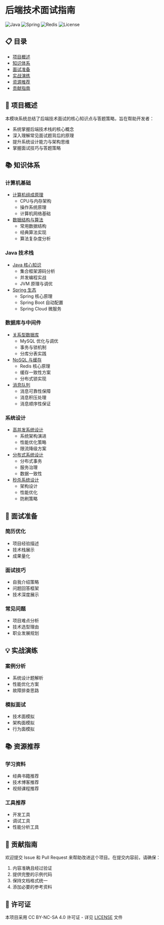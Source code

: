 # 后端技术面试指南

![Java](https://img.shields.io/badge/Java-17-blue)
![Spring](https://img.shields.io/badge/Spring-6.0-green)
![Redis](https://img.shields.io/badge/Redis-7.0-red)
![License](https://img.shields.io/badge/License-CC%20BY--NC--SA%204.0-lightgrey)

## 📋 目录

- [项目概述](#项目概述)
- [知识体系](#知识体系)
- [面试准备](#面试准备)
- [实战演练](#实战演练)
- [资源推荐](#资源推荐)
- [贡献指南](#贡献指南)

## 🎯 项目概述

本模块系统总结了后端技术面试的核心知识点与答题策略，旨在帮助开发者：

- 系统掌握后端技术栈的核心概念
- 深入理解常见面试题背后的原理
- 提升系统设计能力与架构思维
- 掌握面试技巧与答题策略

## 📚 知识体系

### 计算机基础

- [计算机组成原理](./computer-basic.md)
  - CPU与内存架构
  - 操作系统原理
  - 计算机网络基础
- [数据结构与算法](./data-structure.md)
  - 常用数据结构
  - 经典算法实现
  - 算法复杂度分析

### Java 技术栈

- [Java 核心知识](./java-basic.md)
  - 集合框架源码分析
  - 并发编程实战
  - JVM 原理与调优
- [Spring 生态](./spring-interview.md)
  - Spring 核心原理
  - Spring Boot 自动配置
  - Spring Cloud 微服务

### 数据库与中间件

- [关系型数据库](./db-interview.md)
  - MySQL 优化与调优
  - 事务与锁机制
  - 分库分表实践
- [NoSQL 与缓存](./redis-interview.md)
  - Redis 核心原理
  - 缓存一致性方案
  - 分布式锁实现
- [消息队列](./mq-interview.md)
  - 消息可靠性保障
  - 消息积压处理
  - 消息顺序性保证

### 系统设计

- [高并发系统设计](./high-concurrency.md)
  - 系统架构演进
  - 性能优化策略
  - 限流降级方案
- [分布式系统设计](./distributed-system.md)
  - 分布式事务
  - 服务治理
  - 数据一致性
- [秒杀系统设计](./seckill-design.md)
  - 架构设计
  - 性能优化
  - 防刷策略

## 🎯 面试准备

### 简历优化

- 项目经验描述
- 技术栈展示
- 成果量化

### 面试技巧

- 自我介绍策略
- 问题回答框架
- 技术深度展示

### 常见问题

- 项目难点分析
- 技术选型理由
- 职业发展规划

## 💡 实战演练

### 案例分析

- 系统设计题解析
- 性能优化方案
- 故障排查思路

### 模拟面试

- 技术面模拟
- 架构面模拟
- 行为面模拟

## 📚 资源推荐

### 学习资料

- 经典书籍推荐
- 技术博客推荐
- 视频课程推荐

### 工具推荐

- 开发工具
- 调试工具
- 性能分析工具

## 🤝 贡献指南

欢迎提交 Issue 和 Pull Request 来帮助改进这个项目。在提交内容前，请确保：

1. 内容准确且经过验证
2. 提供完整的示例代码
3. 保持文档格式统一
4. 添加必要的参考资料

## 📄 许可证

本项目采用 CC BY-NC-SA 4.0 许可证 - 详见 [LICENSE](../LICENSE) 文件
